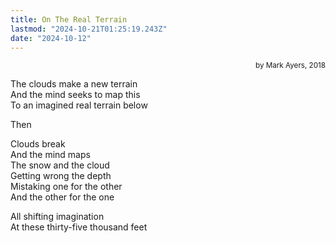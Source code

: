 ```yaml
---
title: On The Real Terrain
lastmod: "2024-10-21T01:25:19.243Z"
date: "2024-10-12"
---
```


<div style="text-align: right"><small>by Mark Ayers, 2018</small></div>

The clouds make a new terrain\
And the mind seeks to map this\
To an imagined real terrain below

Then

Clouds break\
And the mind maps\
The snow and the cloud\
Getting wrong the depth\
Mistaking one for the other\
And the other for the one

All shifting imagination\
At these thirty-five thousand feet
